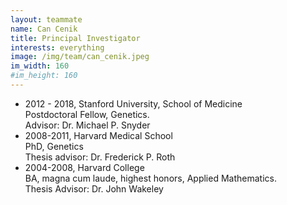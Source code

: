 ```yaml
---
layout: teammate
name: Can Cenik
title: Principal Investigator
interests: everything
image: /img/team/can_cenik.jpeg
im_width: 160
#im_height: 160
---
```

* 2012 - 2018, Stanford University, School of Medicine  
Postdoctoral Fellow, Genetics.  
Advisor: Dr. Michael P. Snyder  
* 2008-2011, Harvard Medical School  
PhD, Genetics   
Thesis advisor: Dr. Frederick P. Roth  
* 2004-2008, Harvard College  
BA, magna cum laude, highest honors, Applied Mathematics.  
Thesis Advisor: Dr. John Wakeley  
